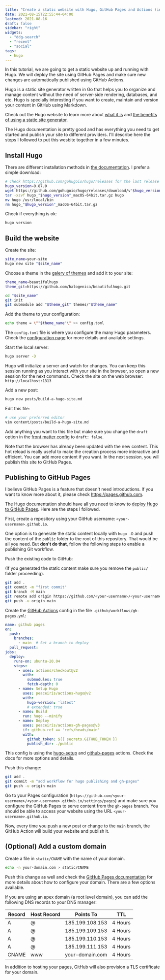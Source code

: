 ```yaml
---
title: "Create a static website with Hugo, GitHub Pages and Actions (in minutes)"
date: 2021-08-15T22:55:44-04:00
lastmod: 2021-08-16
draft: false
sidebar: "right"
widgets:
  - "ddg-search"
  - "recent"
  - "social"
tags:
  - hugo
---
```


In this tutorial, we are going to get a static website up and running with Hugo.
We will deploy the site using GitHub Pages and make sure new changes are
automatically published using GitHub Actions.

Hugo is a static site generator written in Go that helps you to organize and
manage content without the need of server-side rendering, databases, and etc.
Hugo is specially interesting if you want to create, maintain and version your
content in GitHub using Markdown.

Check out the Hugo website to learn more about [what it is](https://gohugo.io/about/what-is-hugo/)
and [the benefits of using a static site generator](https://gohugo.io/about/benefits/).

The Hugo documentation is pretty good and has everything you need to get started
and publish your site to different providers. I'll describe here the steps I
followed to put this wesbite together in a few minutes.

## Install Hugo

There are different installation methods in [the documentation](https://gohugo.io/getting-started/installing/).
I prefer a simple download:

```bash
# check https://github.com/gohugoio/hugo/releases for the last release
hugo_version=0.87.0
wget https://github.com/gohugoio/hugo/releases/download/v"$hugo_version"/hugo_"$hugo_version"_macOS-64bit.tar.gz
tar -xzvf hugo_"$hugo_version"_macOS-64bit.tar.gz hugo
mv hugo /usr/local/bin
rm hugo_"$hugo_version"_macOS-64bit.tar.gz
```

Check if everything is ok:

```bash
hugo version
```

## Build the website

Create the site:

```bash
site_name=your-site
hugo new site "$site_name"
```

Choose a theme in the [galery of themes](https://themes.gohugo.io/) and add it
to your site:

```bash
theme_name=beautifulhugo
theme_git=https://github.com/halogenica/beautifulhugo.git

cd "$site_name"
git init
git submodule add "$theme_git" themes/"$theme_name"
```

Add the theme to your configuration:

```bash
echo theme = \""$theme_name"\" >> config.toml
```

The `config.toml` file is where you configure the many Hugo parameters. Check
the [configuration page](https://gohugo.io/getting-started/configuration/) for
more details and available settings.

Start the local server:

```bash
hugo server -D
```

Hugo will initialize a server and watch for changes. You can keep this session
running as you interact with your site in the browser, so open a new session for
the next commands. Check the site on the web browser: `http://localhost:1313`

Add a new post:

```bash
hugo new posts/build-a-hugo-site.md
```

Edit this file:

```bash
# use your preferred editor
vim content/posts/build-a-hugo-site.md
```

Add anything you want to this file but make sure you change the `draft` option
in the [front matter config](https://gohugo.io/content-management/front-matter/)
to `draft: false`.

Note that the browser has already been updated with the new content.
This hot reload is really useful to make the creation process more interactive
and efficient.
You can add more content if you want. In the next session, you will publish this
site to GitHub Pages.

## Publishing to GitHub Pages

I believe GitHub Pages is a feature that doesn't need introductions. If you want
to know more about it, please check https://pages.github.com.

The Hugo documentation should have all you need to know to [deploy Hugo to GitHub
Pages](https://gohugo.io/hosting-and-deployment/hosting-on-github/). Here are
the steps I followed.

First, create a repository using your GitHub username: `<your-username>.github.io`.

One option is to generate the static content locally with `hugo -D` and push the
content of the `public` folder to the root of this repository. That would be all
you need. But **don't do that**, follow the following steps to enable a
publishing Git workflow.

Push the existing code to GitHub:

(If you generated the static content make sure you remove the `public/` folder
proceeding).

```bash
git add .
git commit -m "first commit"
git branch -M main
git remote add origin https://github.com/<your-username>/<your-username>.github.io.git
git push -u origin main
```

Create the [GitHub Actions](https://docs.github.com/en/actions) config in the
file `.github/workflows/gh-pages.yml`:

```yaml
name: github pages
on:
  push:
    branches:
      - main  # Set a branch to deploy
  pull_request:
jobs:
  deploy:
    runs-on: ubuntu-20.04
    steps:
      - uses: actions/checkout@v2
        with:
          submodules: true
          fetch-depth: 0
      - name: Setup Hugo
        uses: peaceiris/actions-hugo@v2
        with:
          hugo-version: 'latest'
          # extended: true
      - name: Build
        run: hugo --minify
      - name: Deploy
        uses: peaceiris/actions-gh-pages@v3
        if: github.ref == 'refs/heads/main'
        with:
          github_token: ${{ secrets.GITHUB_TOKEN }}
          publish_dir: ./public
```

This config is using the [hugo-setup](https://github.com/marketplace/actions/hugo-setup)
and [github-pages](https://github.com/marketplace/actions/github-pages-action)
actions. Check the docs for more options and details.

Push this change:

```bash
git add .
git commit -m "add workflow for hugo publishing and gh-pages"
git push -u origin main
````

Go to your Pages configuration (`https://github.com/<your-username>/<your-username>.github.io/settings/pages`)
and make sure you configure the GitHub Pages to serve content from the
`gh-pages` branch. You should be able to access your website using the URL
`<your-username>.github.io`.

Now, every time you push a new post or change to the `main` branch, the GitHub
Action will build your website and publish it.

## (Optional) Add a custom domain

Create a file in `static/CNAME` with the name of your domain.

```bash
echo -n your-domain.com > static/CNAME
```

Push this change as well and check the [GitHub Pages documentation](https://docs.github.com/en/pages/configuring-a-custom-domain-for-your-github-pages-site/managing-a-custom-domain-for-your-github-pages-site)
for more details about how to configure your domain. There are a few options
available.

If you are using an apex domain (a root level domain), you can add the following
DNS records to your DNS manager:

|Record|Host Record|Points To|TTL|
|--|-----------|---------|---|
|A|@|185.199.108.153|4 Hours|
|A|@|185.199.109.153|4 Hours|
|A|@|185.199.110.153|4 Hours|
|A|@|185.199.111.153|4 Hours|
|CNAME|www|your-domain.com|4 Hours|

In addition to hosting your pages, GitHub will also provision a TLS certificate
for your domain.
